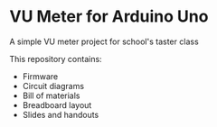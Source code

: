 # VU Meter for Arduino Uno

A simple VU meter project for school's taster class

This repository contains: 
* Firmware
* Circuit diagrams
* Bill of materials
* Breadboard layout
* Slides and handouts
